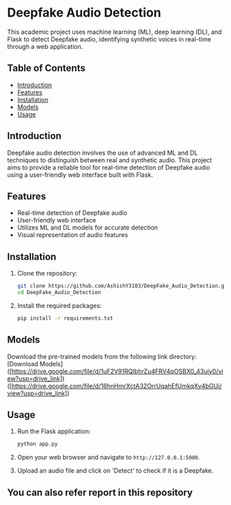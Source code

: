# Deepfake Audio Detection

This academic project uses machine learning (ML), deep learning (DL), and Flask to detect Deepfake audio, identifying synthetic voices in real-time through a web application.

## Table of Contents
- [Introduction](#introduction)
- [Features](#features)
- [Installation](#installation)
- [Models](#models)
- [Usage](#usage)

## Introduction
Deepfake audio detection involves the use of advanced ML and DL techniques to distinguish between real and synthetic audio. This project aims to provide a reliable tool for real-time detection of Deepfake audio using a user-friendly web interface built with Flask.

## Features
- Real-time detection of Deepfake audio
- User-friendly web interface
- Utilizes ML and DL models for accurate detection
- Visual representation of audio features

## Installation
1. Clone the repository:
    ```bash
    git clone https://github.com/AshishY3103/DeepFake_Audio_Detection.git
    cd DeepFake_Audio_Detection
    ```

2. Install the required packages:
    ```bash
    pip install -r requirements.txt
    ```

## Models
Download the pre-trained models from the following link directory:
[Download Models]
([https://drive.google.com/file/d/1uF2V91RQIbhrZu4FRV4qOSBX0_43uiy0/view?usp=drive_link])
([https://drive.google.com/file/d/16hnHmrXctA32OrrUqahEfUmkqXy4bGUi/view?usp=drive_link])

## Usage
1. Run the Flask application:
    ```bash
    python app.py
    ```

2. Open your web browser and navigate to `http://127.0.0.1:5000`.

3. Upload an audio file and click on 'Detect' to check if it is a Deepfake.


## You can also refer report in this repository
